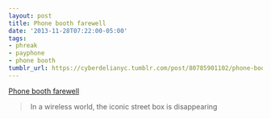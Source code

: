 ```yaml
---
layout: post
title: Phone booth farewell
date: '2013-11-28T07:22:00-05:00'
tags:
- phreak
- payphone
- phone booth
tumblr_url: https://cyberdelianyc.tumblr.com/post/80785901102/phone-booth-farewell
---
```

[Phone booth farewell](http://www.thestar.com/news/gta/2013/11/28/phone_booth_farewell_in_a_wireless_world_the_iconic_street_box_is_disappearing.html?utm_source=twitterfeed&utm_medium=twitter)  

> &nbsp;In a wireless world, the iconic street box is disappearing
